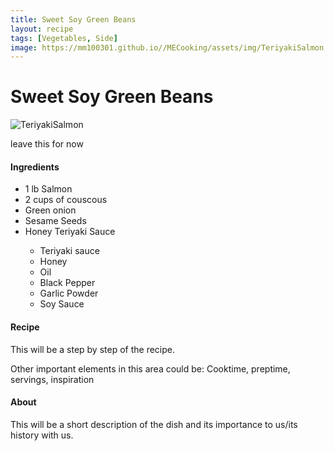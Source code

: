 ```yaml
---
title: Sweet Soy Green Beans
layout: recipe
tags: [Vegetables, Side]
image: https://mm100301.github.io//MECooking/assets/img/TeriyakiSalmon.jpeg
---
```

<html>
  <body class="recipeBody">
    <h1 text-align="center">Sweet Soy Green Beans</h1>
    <img class="recipePic" src="{{ page.image }}" alt="TeriyakiSalmon">
    <div>
    <p id="paragraph">leave this for now</p>
      <h4>Ingredients</h4>
      <ul>
        <li>1 lb Salmon</li>
        <li>2 cups of couscous</li>
        <li>Green onion</li>
        <li>Sesame Seeds</li>
        <li>Honey Teriyaki Sauce</li>
          <ul>
            <li>Teriyaki sauce</li>
            <li>Honey</li>
            <li>Oil</li>
            <li>Black Pepper</li>
            <li>Garlic Powder</li>
            <li>Soy Sauce</li>
          </ul>
      </ul>
    </div>
    <div>
      <h4>Recipe</h4>
      <p>This will be a step by step of the recipe.</p>
    </div>
    <div>
      <p>Other important elements in this area could be: Cooktime, preptime, servings, inspiration</p>
    </div>
    <div>
      <h4>About</h4>
      <p>This will be a short description of the dish and its importance to us/its history with us.</p>
    </div>
  </body>
</html>
